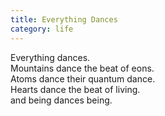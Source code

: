 ```yaml
---
title: Everything Dances
category: life
---
```


Everything dances.  
Mountains dance the beat of eons.  
Atoms dance their quantum dance.  
Hearts dance the beat of living.  
and being dances being.
